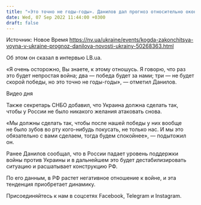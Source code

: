 ```yaml
---
title: "«Это точно не годы-годы». Данилов дал прогноз относительно окончания войны в Украине"
date: Wed, 07 Sep 2022 11:44:00 +0300
draft: false
---
```

Источник: Новое Время https://nv.ua/ukraine/events/kogda-zakonchitsya-voyna-v-ukraine-prognoz-danilova-novosti-ukrainy-50268363.html


Об этом он сказал в интервью LB.ua.

«Я очень осторожно, Вы знаете, к этому отношусь. Я говорю, что раз это будет непростая война; два — победа будет за нами; три — не будет скорой победы, но это точно не годы-годы», — отметил Данилов.

 Видео дня   

Также секретарь СНБО добавил, что Украина должна сделать так, чтобы у России не было никакого желания атаковать снова.

«Мы должны сделать так, чтобы после нашей победы у них вообще не было зубов во рту кого-нибудь покусать, не только нас. И мы это обязательно с вами сделаем, тогда будем спокойнее», — подытожил он.

Ранее Данилов сообщал, что в России падает уровень поддержки войны против Украины и в дальнейшем это будет дестабилизировать ситуацию и расшатывает конструкцию РФ.

По его данным, в РФ растет негативное отношение к войне, и эта тенденция приобретает динамику.

Присоединяйтесь к нам в соцсетях Facebook, Telegram и Instagram.
